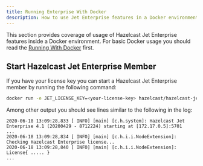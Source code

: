 ```yaml
---
title: Running Enterprise With Docker
description: How to use Jet Enterprise features in a Docker environment
---
```


This section provides coverage of usage of Hazelcast Jet Enterprise
features inside a Docker environment. For basic Docker usage you should
read the [Running With Docker](../operations/docker.md) first.

## Start Hazelcast Jet Enterprise Member

If you have your license key you can start a Hazelcast Jet Enterprise
member by running the following command:

```bash
docker run -e JET_LICENSE_KEY=<your-license-key> hazelcast/hazelcast-jet-enterprise
```

Among other output you should see lines similar to the following in the
log:

```text
2020-06-18 13:09:28,833 [ INFO] [main] [c.h.system]: Hazelcast Jet Enterprise 4.1 (20200429 - 8712224) starting at [172.17.0.5]:5701
...
2020-06-18 13:09:28,834 [ INFO] [main] [c.h.i.i.NodeExtension]: Checking Hazelcast Enterprise license...
2020-06-18 13:09:28,840 [ INFO] [main] [c.h.i.i.NodeExtension]: License{ ..... }
...
```
